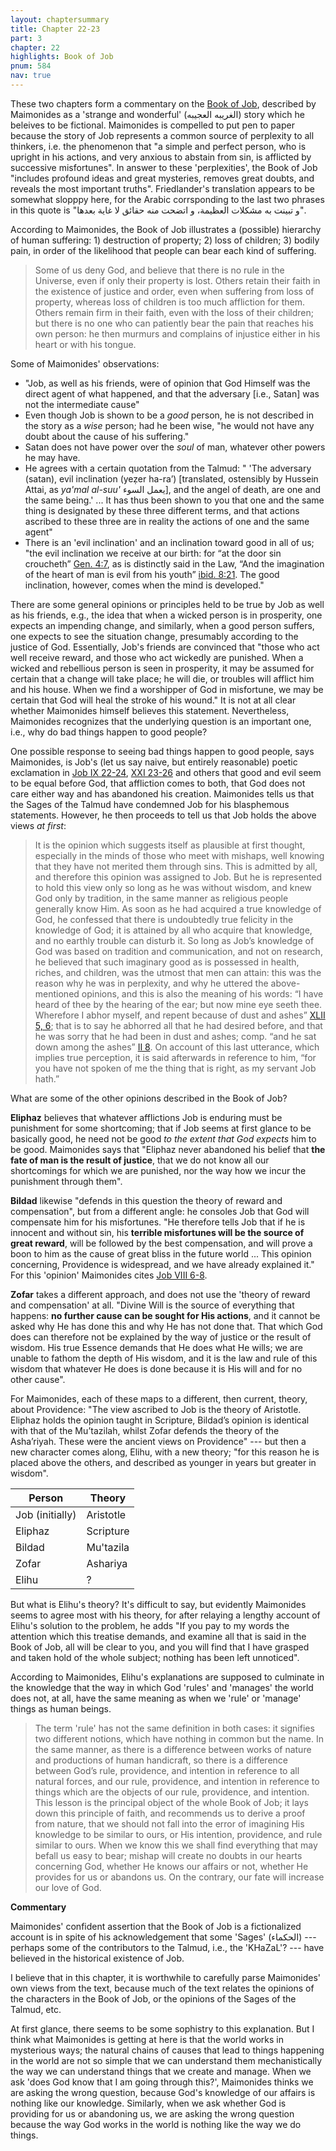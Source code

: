 ```yaml
---
layout: chaptersummary
title: Chapter 22-23
part: 3
chapter: 22
highlights: Book of Job
pnum: 584
nav: true
---
```


These two chapters form a commentary on the [Book of Job](https://www.sefaria.org/Job.1.1), described by Maimonides as a 'strange and wonderful' (الغريبه العجيبه) story which he beleives to be fictional. Maimonides is compelled to put pen to paper because the story of Job represents a common source of perplexity to all thinkers, i.e. the phenomenon that "a simple and perfect person, who is upright in his actions, and very anxious to abstain from sin, is afflicted by successive misfortunes". In answer to these 'perplexities', the Book of Job "includes profound ideas and great mysteries, removes great doubts, and reveals the most important truths". Friedlander's translation appears to be somewhat slopppy here, for the Arabic corrsponding to the last two phrases in this quote is "و تبينت به مشكلات العظيمة، و اتضحت منه حقائق لا غاية بعدها".

According to Maimonides, the Book of Job illustrates a (possible) hierarchy of human suffering: 1) destruction of property; 2) loss of children; 3) bodily pain, in order of the likelihood that people can bear each kind of suffering. 
> Some of us deny God, and believe that there is no rule in the Universe, even if only their property is lost. Others retain their faith in the existence of justice and order, even when suffering from loss of property, whereas loss of children is too much affliction for them. Others remain firm in their faith, even with the loss of their children; but there is no one who can patiently bear the pain that reaches his own person: he then murmurs and complains of injustice either in his heart or with his tongue.

Some of Maimonides' observations:

- "Job, as well as his friends, were of opinion that God Himself was the direct agent of what happened, and that the adversary [i.e., Satan] was not the intermediate cause"
- Even though Job is shown to be a _good_ person, he is not described in the story as a _wise_ person; had he been wise, "he would not have any doubt about the cause of his suffering."
- Satan does not have power over the _soul_ of man, whatever other powers he may have.
- He agrees with a certain quotation from the Talmud: " 'The adversary (satan), evil inclination (yeẓer ha-ra’) [translated, ostensibly by Hussein Attai, as _ya'mal al-suu'_ يعمل السوء], and the angel of death, are one and the same being.' ... It has thus been shown to you that one and the same thing is designated by these three different terms, and that actions ascribed to these three are in reality the actions of one and the same agent"
- There is an 'evil inclination' and an inclination toward good in all of us; "the evil inclination we receive at our birth: for “at the door sin croucheth” [Gen. 4:7](https://www.sefaria.org/Genesis.4.7), as is distinctly said in the Law, “And the imagination of the heart of man is evil from his youth” [ibid. 8:21](https://www.sefaria.org/Genesis.8.21). The good inclination, however, comes when the mind is developed."

There are some general opinions or principles held to be true by Job as well as his friends, e.g., the idea that when a wicked person is in prosperity, one expects an impending change, and similarly, when a good person suffers, one expects to see the situation change, presumably according to the justice of God. Essentially, Job's friends are convinced that "those who act well receive reward, and those who act wickedly are punished. When a wicked and rebellious person is seen in prosperity, it may be assumed for certain that a change will take place; he will die, or troubles will afflict him and his house. When we find a worshipper of God in misfortune, we may be certain that God will heal the stroke of his wound." It is not at all clear whether Maimonides himself believes this statement. Nevertheless, Maimonides recognizes that the underlying question is an important one, i.e., why do bad things happen to good people?

One possible response to seeing bad things happen to good people, says Maimonides, is Job's (let us say naive, but entirely reasonable) poetic exclamation in [Job IX 22-24](https://www.sefaria.org/Job.9.22), [XXI 23-26](https://www.sefaria.org/Job.21.23) and others that good and evil seem to be equal before God, that affliction comes to both, that God does not care either way and has abandoned his creation. Maimonides tells us that the Sages of the Talmud have condemned Job for his blasphemous statements. However, he then proceeds to tell us that Job holds the above views _at first_:

> It is the opinion which suggests itself as plausible at first thought, especially in the minds of those who meet with mishaps, well knowing that they have not merited them through sins. This is admitted by all, and therefore this opinion was assigned to Job. But he is represented to hold this view only so long as he was without wisdom, and knew God only by tradition, in the same manner as religious people generally know Him. As soon as he had acquired a true knowledge of God, he confessed that there is undoubtedly true felicity in the knowledge of God; it is attained by all who acquire that knowledge, and no earthly trouble can disturb it. So long as Job’s knowledge of God was based on tradition and communication, and not on research, he believed that such imaginary good as is possessed in health, riches, and children, was the utmost that men can attain: this was the reason why he was in perplexity, and why he uttered the above-mentioned opinions, and this is also the meaning of his words: “I have heard of thee by the hearing of the ear; but now mine eye seeth thee. Wherefore I abhor myself, and repent because of dust and ashes” [XLII 5, 6](https://www.sefaria.org/Job.42.5); that is to say he abhorred all that he had desired before, and that he was sorry that he had been in dust and ashes; comp. “and he sat down among the ashes” [II 8](https://www.sefaria.org/Job.2.8). On account of this last utterance, which implies true perception, it is said afterwards in reference to him, “for you have not spoken of me the thing that is right, as my servant Job hath.”

What are some of the other opinions described in the Book of Job?

**Eliphaz** believes that whatever afflictions Job is enduring must be punishment for some shortcoming; that if Job seems at first glance to be basically good, he need not be good _to the extent that God expects_ him to be good. Maimonides says that "Eliphaz never abandoned his belief that **the fate of man is the result of justice**, that we do not know all our shortcomings for which we are punished, nor the way how we incur the punishment through them".

**Bildad** likewise "defends in this question the theory of reward and compensation", but from a different angle: he consoles Job that God will compensate him for his misfortunes. "He therefore tells Job that if he is innocent and without sin, his **terrible misfortunes will be the source of great reward**, will be followed by the best compensation, and will prove a boon to him as the cause of great bliss in the future world ... This opinion concerning, Providence is widespread, and we have already explained it." For this 'opinion' Maimonides cites [Job VIII 6-8](https://www.sefaria.org/Job.8.6).

**Zofar** takes a different approach, and does not use the 'theory of reward and compensation' at all. "Divine Will is the source of everything that happens: **no further cause can be sought for His actions**, and it cannot be asked why He has done this and why He has not done that. That which God does can therefore not be explained by the way of justice or the result of wisdom. His true Essence demands that He does what He wills; we are unable to fathom the depth of His wisdom, and it is the law and rule of this wisdom that whatever He does is done because it is His will and for no other cause".

For Maimonides, each of these maps to a different, then current, theory, about Providence: "The view ascribed to Job is the theory of Aristotle. Eliphaz holds the opinion taught in Scripture, Bildad’s opinion is identical with that of the Mu’tazilah, whilst Zofar defends the theory of the Asha’riyah. These were the ancient views on Providence" --- but then a new character comes along, Elihu, with a new theory; "for this reason he is placed above the others, and described as younger in years but greater in wisdom".

| Person          | Theory      |
| --------------- | ----------- |
| Job (initially) | Aristotle   |
| Eliphaz         | Scripture   |
| Bildad          | Mu'tazila   |
| Zofar           | Ashariya    |
| Elihu           | ?           |

But what is Elihu's theory? It's difficult to say, but evidently Maimonides seems to agree most with his theory, for after relaying a lengthy account of Elihu's solution to the problem, he adds "If you pay to my words the attention which this treatise demands, and examine all that is said in the Book of Job, all will be clear to you, and you will find that I have grasped and taken hold of the whole subject; nothing has been left unnoticed".

According to Maimonides, Elihu's explanations are supposed to culminate in the knowledge that the way in which God 'rules' and 'manages' the world does not, at all, have the same meaning as when we 'rule' or 'manage' things as human beings.
> The term 'rule' has not the same definition in both cases: it signifies two different notions, which have nothing in common but the name. In the same manner, as there is a difference between works of nature and productions of human handicraft, so there is a difference between God’s rule, providence, and intention in reference to all natural forces, and our rule, providence, and intention in reference to things which are the objects of our rule, providence, and intention. This lesson is the principal object of the whole Book of Job; it lays down this principle of faith, and recommends us to derive a proof from nature, that we should not fall into the error of imagining His knowledge to be similar to ours, or His intention, providence, and rule similar to ours. When we know this we shall find everything that may befall us easy to bear; mishap will create no doubts in our hearts concerning God, whether He knows our affairs or not, whether He provides for us or abandons us. On the contrary, our fate will increase our love of God.




**Commentary** 

Maimonides' confident assertion that the Book of Job is a fictionalized account is in spite of his acknowledgement that some 'Sages' (الحكماء) --- perhaps some of the contributors to the Talmud, i.e., the 'KHaZaL'? --- have believed in the historical existence of Job.

I believe that in this chapter, it is worthwhile to carefully parse Maimonides' own views from the text, because much of the text relates the opinions of the characters in the Book of Job, or the opinions of the Sages of the Talmud, etc.

At first glance, there seems to be some sophistry to this explanation. But I think what Maimonides is getting at here is that the world works in mysterious ways; the natural chains of causes that lead to things happening in the world are not so simple that we can understand them mechanistically the way we can understand things that we create and manage. When we ask 'does God know that I am going through this?', Maimonides thinks we are asking the wrong question, because God's knowledge of our affairs is nothing like our knowledge. Similarly, when we ask whether God is providing for us or abandoning us, we are asking the wrong question because the way God works in the world is nothing like the way we do things. 

